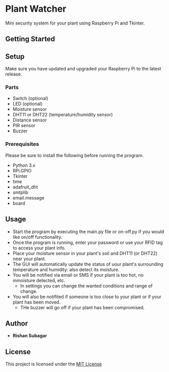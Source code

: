 # Plant Watcher

Mini security system for your plant using Raspberry Pi and Tkinter.

## Getting Started

## Setup

Make sure you have updated and upgraded your Raspberry Pi to the latest release.

### Parts

- Switch (optional)
- LED (optional)
- Moisture sensor
- DHT11 or DHT22 (temperature/humidity sensor)
- Distance sensor
- PIR sensor
- Buzzer 

### Prerequisites

Please be sure to install the following before running the program.

- Python 3.x
- RPi.GPIO
- Tkinter
- time
- adafruit_dht
- smtplib
- email.message
- board

## Usage

- Start the program by executing the main.py file or on-off.py if you would like on/off functionality.
- Once the program is running, enter your password or use your RFID tag to access your plant info.
- Place your moisture sensor in your plant's soil and DHT11 (or DHT22) near your plant.
- The GUI will automatically update the status of uour plant's surrounding temperature and humidity: also detect its moisture.
- You will be notified via email or SMS if your plant is too hot, no mmoisture detected, etc.
  - In settings you can change the wanted conditions and range of change.
- You will also be notifited if someone is too close to your plant or if your plant has been moved.
  - THe buzzer will go off if your plant has been compromised.

## Author

- **Rishan Subagar**

## License

This project is licensed under the [MIT License](LICENSE) 
